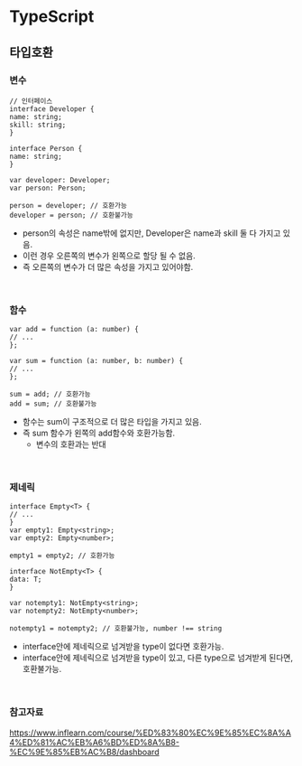 # TypeScript

## 타입호환

### 변수

```TS
// 인터페이스
interface Developer {
name: string;
skill: string;
}

interface Person {
name: string;
}

var developer: Developer;
var person: Person;

person = developer; // 호환가능
developer = person; // 호환불가능

```

- person의 속성은 name밖에 없지만, Developer은 name과 skill 둘 다 가지고 있음.
- 이런 경우 오른쪽의 변수가 왼쪽으로 할당 될 수 없음.
- 즉 오른쪽의 변수가 더 많은 속성을 가지고 있어야함.

<br>

### 함수

```TS
var add = function (a: number) {
// ...
};

var sum = function (a: number, b: number) {
// ...
};

sum = add; // 호환가능
add = sum; // 호환불가능
```

- 함수는 sum이 구조적으로 더 많은 타입을 가지고 있음.
- 즉 sum 함수가 왼쪽의 add함수와 호환가능함.
  - 변수의 호환과는 반대

<br>

### 제네릭

```TS
interface Empty<T> {
// ...
}
var empty1: Empty<string>;
var empty2: Empty<number>;

empty1 = empty2; // 호환가능

interface NotEmpty<T> {
data: T;
}

var notempty1: NotEmpty<string>;
var notempty2: NotEmpty<number>;

notempty1 = notempty2; // 호환불가능, number !== string
```

- interface안에 제네릭으로 넘겨받을 type이 없다면 호환가능.
- interface안에 제네릭으로 넘겨받을 type이 있고, 다른 type으로 넘겨받게 된다면, 호환불가능.

<br>

### 참고자료

https://www.inflearn.com/course/%ED%83%80%EC%9E%85%EC%8A%A4%ED%81%AC%EB%A6%BD%ED%8A%B8-%EC%9E%85%EB%AC%B8/dashboard
